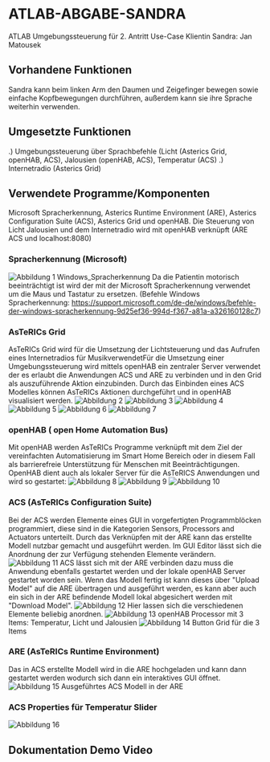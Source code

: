 # ATLAB-ABGABE-SANDRA
ATLAB Umgebungssteuerung für 2. Antritt
Use-Case Klientin Sandra: Jan Matousek

## Vorhandene Funktionen
Sandra kann beim linken Arm den Daumen und Zeigefinger bewegen sowie einfache Kopfbewegungen durchführen, außerdem kann sie ihre Sprache weiterhin verwenden.

## Umgesetzte Funktionen
.) Umgebungssteuerung über Sprachbefehle (Licht (Asterics Grid, openHAB, ACS), Jalousien (openHAB, ACS), Temperatur (ACS)
.) Internetradio (Asterics Grid)

## Verwendete Programme/Komponenten
Microsoft Spracherkennung, Asterics Runtime Environment (ARE), Asterics Configuration Suite (ACS), Asterics Grid und openHAB.
Die Steuerung von Licht Jalousien und dem Internetradio wird mit openHAB verknüpft (ARE ACS und localhost:8080)

### Spracherkennung (Microsoft) 
![Abbildung 1 Windows_Spracherkennung](.github/workflows/Windows_Spracherkennung.png)
Da die Patientin motorisch beeinträchtigt ist wird der mit der Microsoft Spracherkennung verwendet um die Maus und Tastatur zu ersetzen. (Befehle Windows Spracherkennung: https://support.microsoft.com/de-de/windows/befehle-der-windows-spracherkennung-9d25ef36-994d-f367-a81a-a326160128c7) 

### AsTeRICs Grid
AsTeRICs Grid wird für die Umsetzung der Lichtsteuerung und das Aufrufen eines Internetradios für MusikverwendetFür die Umsetzung einer Umgebungssteuerung wird mittels openHAB ein zentraler Server verwendet der es erlaubt die Anwendungen ACS und ARE zu verbinden und in den Grid als auszuführende Aktion einzubinden. Durch das Einbinden eines ACS Modelles können AsTeRICs Aktionen durchgeführt und in openHAB visualisiert werden.
![Abbildung 2](.github/workflows/GRD_Hauptgrid.png)
![Abbildung 3](.github/workflows/GRD_Lichtsteuerung.png)
![Abbildung 4](.github/workflows/GRD_AsTeRICS_Aktion.png)
![Abbildung 5](.github/workflows/GRD_ACS_Einbindung.png)
![Abbildung 6](.github/workflows/GRD_Webradio.png)
![Abbildung 7](.github/workflows/GRD_Internetradio.png)

### openHAB ( open Home Automation Bus)
Mit openHAB werden AsTeRICs Programme verknüpft mit dem Ziel der vereinfachten Automatisierung im Smart Home Bereich oder in diesem Fall als barrierefreie Unterstützung für Menschen mit Beeinträchtigungen. OpenHAB dient auch als lokaler Server für die AsTeRICS Anwendungen und wird so gestartet:
![Abbildung 8](.github/workflows/openHAB_start.png)
![Abbildung 9](.github/workflows/openHAB_KitchenItem.png)
![Abbildung 10](.github/workflows/openHAB_UmgebungsUI.png)

### ACS (AsTeRICs Configuration Suite)
Bei der ACS werden Elemente eines GUI in vorgefertigten Programmblöcken programmiert, diese sind in die Kategorien Sensors, Processors and Actuators unterteilt. Durch das Verknüpfen mit der ARE kann das erstellte Modell nutzbar gemacht und ausgeführt werden. Im GUI Editor lässt sich die Anordnung der zur Verfügung stehenden Elemente verändern. 
![Abbildung 11](.github/workflows/ACS_Systemleiste_connect_to_ARE.png)
ACS lässt sich mit der ARE verbinden dazu muss die Anwendung ebenfalls gestartet werden und der lokale openHAB Server gestartet worden sein. Wenn das Modell fertig ist kann dieses über "Upload Model" auf die ARE übertragen und ausgeführt werden, es kann aber auch ein sich in der ARE befindende Modell lokal abgesichert werden mit "Download Model".
![Abbildung 12](.github/workflows/ACS_GUI.png)
Hier lassen sich die verschiedenen Elemente beliebig anordnen.
![Abbildung 13](.github/workflows/openHAB_ACS_cell.png)
openHAB Processor mit 3 Items: Temperatur, Licht und Jalousien
![Abbildung 14](.github/workflows/ACS_ButtonGrid_properties.png)
Button Grid für die 3 Items

### ARE (AsTeRICs Runtime Environment)
Das in ACS erstellte Modell wird in die ARE hochgeladen und kann dann gestartet werden wodurch sich dann ein interaktives GUI öffnet. 
![Abbildung 15](.github/workflows/ACS_Items-config.png)
Ausgeführtes ACS Modell in der ARE
### ACS Properties für Temperatur Slider
![Abbildung 16](.github/workflows/ACS_Slider_properties.png)
## Dokumentation Demo Video

